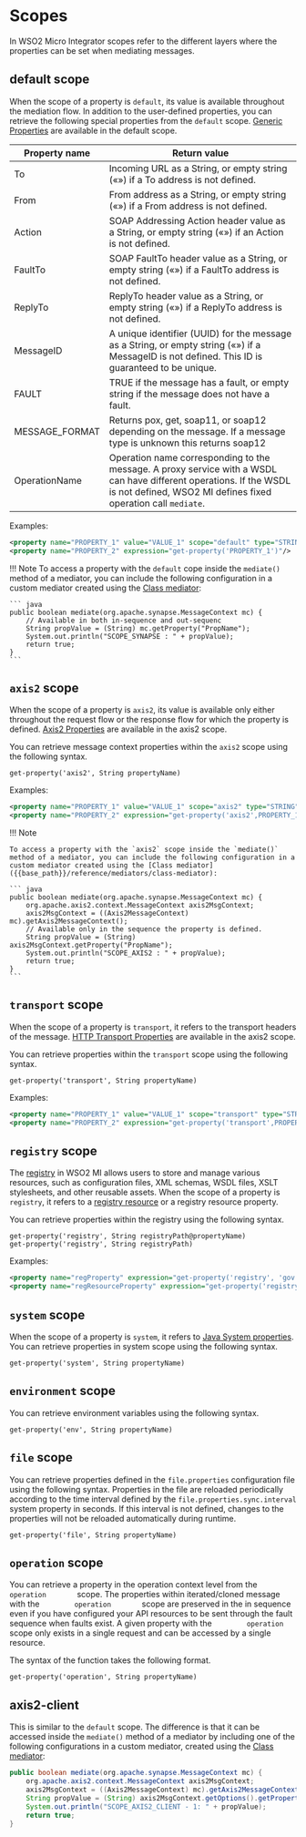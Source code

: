 # Scopes

In WSO2 Micro Integrator scopes refer to the different layers where the properties can be set when mediating messages. 

## default scope

When the scope of a property is `default`, its value is available throughout the mediation flow. In addition to the user-defined properties, you can retrieve the following special properties from the `default` scope.
[Generic Properties]({{base_path}}/reference/mediators/property-reference/generic-properties) are available in the default scope.

| Property name  | Return value                                                                                                                                                                                    |
|----------------|-------------------------------------------------------------------------------------------------------------------------------------------------------------------------------------|
| To             | Incoming URL as a String, or empty string («») if a To address is not defined.                                                                                                      |
| From           | From address as a String, or empty string («») if a From address is not defined.                                                                                                    |
| Action         | SOAP Addressing Action header value as a String, or empty string («») if an Action is not defined.                                                                                  |
| FaultTo        | SOAP FaultTo header value as a String, or empty string («») if a FaultTo address is not defined.                                                                                    |
| ReplyTo        | ReplyTo header value as a String, or empty string («») if a ReplyTo address is not defined.                                                                                         |
| MessageID      | A unique identifier (UUID) for the message as a String, or empty string («») if a MessageID is not defined. This ID is guaranteed to be unique.                                     |
| FAULT          | TRUE if the message has a fault, or empty string if the message does not have a fault.                                                                                              |
| MESSAGE_FORMAT | Returns pox, get, soap11, or soap12 depending on the message. If a message type is unknown this returns soap12                                                                      |
| OperationName  | Operation name corresponding to the message. A proxy service with a WSDL can have different operations. If the WSDL is not defined, WSO2 MI defines fixed operation call `mediate`. |

Examples:
``` xml
<property name="PROPERTY_1" value="VALUE_1" scope="default" type="STRING"/>
<property name="PROPERTY_2" expression="get-property('PROPERTY_1')"/>
```

!!! Note
    To access a property with the `default` cope inside the `mediate()` method of a mediator, you can include the following configuration in a custom mediator created using the [Class mediator]({{base_path}}/reference/mediators/class-mediator):

    ``` java
    public boolean mediate(org.apache.synapse.MessageContext mc) {  
        // Available in both in-sequence and out-sequenc  
        String propValue = (String) mc.getProperty("PropName");  
        System.out.println("SCOPE_SYNAPSE : " + propValue);  
        return true;  
    }
    ```

## `axis2` scope

When the scope of a property is `axis2`, its
value is available only either throughout the request flow or the response flow for which the property
is defined. [Axis2 Properties]({{base_path}}/reference/mediators/property-reference/axis2-properties/) are available in the axis2 scope.

You can retrieve
message context properties within the `axis2` scope
using the following syntax.

`get-property('axis2', String propertyName)`

Examples:
``` xml
<property name="PROPERTY_1" value="VALUE_1" scope="axis2" type="STRING"/>
<property name="PROPERTY_2" expression="get-property('axis2',PROPERTY_1')"/>
```

!!! Note

    To access a property with the `axis2` scope inside the `mediate()` method of a mediator, you can include the following configuration in a custom mediator created using the [Class mediator]({{base_path}}/reference/mediators/class-mediator):

    ``` java
    public boolean mediate(org.apache.synapse.MessageContext mc) {  
        org.apache.axis2.context.MessageContext axis2MsgContext;  
        axis2MsgContext = ((Axis2MessageContext) mc).getAxis2MessageContext();   
        // Available only in the sequence the property is defined.  
        String propValue = (String) axis2MsgContext.getProperty("PropName");  
        System.out.println("SCOPE_AXIS2 : " + propValue);  
        return true;  
    } 
    ```

## `transport` scope

When the scope of a property is `transport`,
it refers to the transport headers of the message. [HTTP Transport Properties]({{base_path}}/reference/mediators/property-reference/http-transport-properties/) are available in the axis2 scope.

You can retrieve properties within the
`transport` scope using the following syntax.

`get-property('transport', String propertyName)`

Examples:
``` xml
<property name="PROPERTY_1" value="VALUE_1" scope="transport" type="STRING"/>
<property name="PROPERTY_2" expression="get-property('transport',PROPERTY_1')"/>
```

## `registry` scope

The [registry]({{base_path}}/get-started/key-concepts/#registry) in WSO2 MI allows users to store and manage various resources, such as configuration files, XML schemas, WSDL files, XSLT stylesheets, and other reusable assets.
When the scope of a property is `registry`,
it refers to a [registry resource]({{base_path}}/develop/creating-artifacts/creating-registry-resources) or a registry resource property.

You can retrieve properties within the registry using the following syntax.

`get-property('registry', String registryPath@propertyName)`  
`get-property('registry', String registryPath)`


Examples:
``` xml
<property name="regProperty" expression="get-property('registry', 'gov:/data/xml/collectionx')"/>
<property name="regResourceProperty" expression="get-property('registry', 'gov:/data/xml/collectionx@abc')"/>
```

## `system` scope

When the scope of a property is `system`,
it refers to [Java System properties](https://docs.oracle.com/javase/tutorial/essential/environment/sysprop.html).
You can retrieve properties in system scope using the following syntax.

`get-property('system', String propertyName)`

## `environment` scope

You can retrieve environment variables using the following syntax.

`get-property('env', String propertyName)`

## `file` scope

You can retrieve properties defined in the `file.properties` configuration file using the following syntax. Properties in the file are reloaded periodically according to the time interval defined by the `file.properties.sync.interval` system property in seconds. If this interval is not defined, changes to the properties will not be reloaded automatically during runtime.

`get-property('file', String propertyName)`

## `operation` scope

You can retrieve a property in the operation context level from the
`         operation        ` scope. The properties within
iterated/cloned message with the `         operation        ` scope are
preserved in the in sequence even if you have configured your API
resources to be sent through the fault sequence when faults exist. A
given property with the `         operation        ` scope only exists
in a single request and can be accessed by a single resource. 

The syntax of the function takes the following format.

`get-property('operation', String propertyName)`


## axis2-client

This is similar to the `default` scope. The difference is that it can be accessed inside the
`mediate()` method of a mediator by including one of
the following configurations in a custom mediator, created using the
[Class mediator]({{base_path}}/reference/mediators/class-mediator):


``` java
public boolean mediate(org.apache.synapse.MessageContext mc) {  
    org.apache.axis2.context.MessageContext axis2MsgContext;  
    axis2MsgContext = ((Axis2MessageContext) mc).getAxis2MessageContext();  
    String propValue = (String) axis2MsgContext.getOptions().getProperty("PropName");  
    System.out.println("SCOPE_AXIS2_CLIENT - 1: " + propValue);  
    return true;  
}  
```